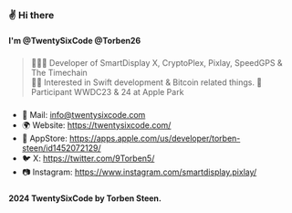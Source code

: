 ### ✌️ Hi there

#### I'm @TwentySixCode @Torben26

###
> 👨🏽‍💻 Developer of SmartDisplay X, CryptoPlex, Pixlay, SpeedGPS & The Timechain <br>
> 👌🏼 Interested in Swift development & Bitcoin related things.
> 🍏 Participant WWDC23 & 24 at Apple Park
###
- 📧 Mail:      info@twentysixcode.com 
- 🌍 Website:   https://twentysixcode.com/ 
- 📱 AppStore:  https://apps.apple.com/us/developer/torben-steen/id1452072129/ 
- 🐦 X:         https://twitter.com/9Torben5/ 
- 📷 Instagram: https://www.instagram.com/smartdisplay.pixlay/
###
#### 2024 TwentySixCode by Torben Steen.


<!---
Torben26/Torben26 is a ✨ special ✨ repository because its `README.md` (this file) appears on your GitHub profile.
You can click the Preview link to take a look at your changes.
--->
